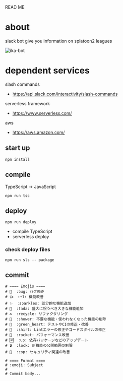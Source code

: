 READ ME

# about
slack bot give you information on splatoon2 leagues

![ika-bot](https://user-images.githubusercontent.com/28241535/89651186-80a7e100-d8fe-11ea-9465-3227c9cc996b.gif)


# dependent services
slash commands
 - https://api.slack.com/interactivity/slash-commands

serverless framework
 - https://www.serverless.com/

aws
 - https://aws.amazon.com/

## start up
```
npm install
```

## compile
TypeScript -> JavaScript
```
npm run tsc
```

## deploy
```
npm run deploy
```
- compile TypeScript
- serverless deploy


### check deploy files
```
npm run sls -- package
```

## commit 
```
# ==== Emojis ====
# 🐛  :bug: バグ修正
# 👍  :+1: 機能改善
# ✨  :sparkles: 部分的な機能追加
# 🎉  :tada: 盛大に祝うべき大きな機能追加
# ♻️  :recycle: リファクタリング
# 🚿  :shower: 不要な機能・使われなくなった機能の削除
# 💚  :green_heart: テストやCIの修正・改善
# 👕  :shirt: Lintエラーの修正やコードスタイルの修正
# 🚀  :rocket: パフォーマンス改善
# 🆙  :up: 依存パッケージなどのアップデート
# 🔒  :lock: 新機能の公開範囲の制限
# 👮  :cop: セキュリティ関連の改善

# ==== Format ====
# :emoji: Subject
#
# Commit body...
```

